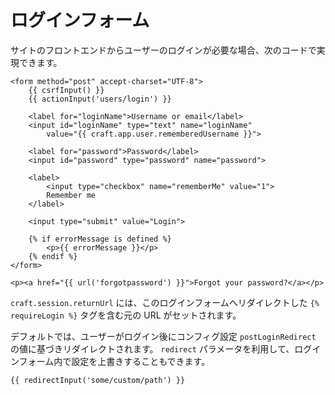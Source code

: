 # ログインフォーム

サイトのフロントエンドからユーザーのログインが必要な場合、次のコードで実現できます。

```twig
<form method="post" accept-charset="UTF-8">
    {{ csrfInput() }}
    {{ actionInput('users/login') }}

    <label for="loginName">Username or email</label>
    <input id="loginName" type="text" name="loginName"
        value="{{ craft.app.user.rememberedUsername }}">

    <label for="password">Password</label>
    <input id="password" type="password" name="password">

    <label>
        <input type="checkbox" name="rememberMe" value="1">
        Remember me
    </label>

    <input type="submit" value="Login">

    {% if errorMessage is defined %}
        <p>{{ errorMessage }}</p>
    {% endif %}
</form>

<p><a href="{{ url('forgotpassword') }}">Forgot your password?</a></p>
```

`craft.session.returnUrl` には、このログインフォームへリダイレクトした `{% requireLogin %}` タグを含む元の URL がセットされます。

デフォルトでは、ユーザーがログイン後にコンフィグ設定 `postLoginRedirect` の値に基づきリダイレクトされます。 `redirect` パラメータを利用して、ログインフォーム内で設定を上書きすることもできます。

```twig
{{ redirectInput('some/custom/path') }}
```

